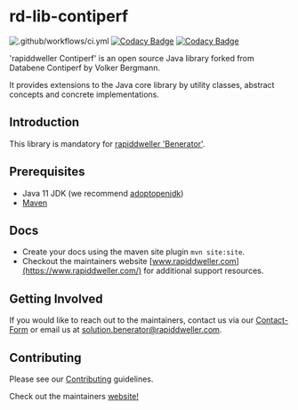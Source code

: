 # rd-lib-contiperf
![.github/workflows/ci.yml](https://github.com/rapiddweller/rd-lib-contiperf/workflows/.github/workflows/ci.yml/badge.svg)
[![Codacy Badge](https://app.codacy.com/project/badge/Grade/a5b91a40f4be46e58c494f6894b83378)](https://www.codacy.com/gh/rapiddweller/rd-lib-contiperf/dashboard?utm_source=github.com&amp;utm_medium=referral&amp;utm_content=rapiddweller/rd-lib-contiperf&amp;utm_campaign=Badge_Grade)
[![Codacy Badge](https://app.codacy.com/project/badge/Coverage/a5b91a40f4be46e58c494f6894b83378)](https://www.codacy.com/gh/rapiddweller/rd-lib-contiperf/dashboard?utm_source=github.com&utm_medium=referral&utm_content=rapiddweller/rd-lib-contiperf&utm_campaign=Badge_Coverage)

'rapiddweller Contiperf' is an open source Java library forked from Databene Contiperf by Volker Bergmann.

It provides extensions to the Java core library by utility classes, abstract concepts
and concrete implementations.

## Introduction

This library is mandatory for [rapiddweller 'Benerator'](https://www.benerator.de).

## Prerequisites

- Java 11 JDK (we recommend [adoptopenjdk](https://adoptopenjdk.net/))
- [Maven](https://maven.apache.org/)

## Docs

- Create your docs using the maven site plugin `mvn site:site`. 
- Checkout the maintainers website [www.rapiddweller.com](https://www.rapiddweller.com/) 
  for additional support resources.  
  

## Getting Involved

If you would like to reach out to the maintainers, contact us via our 
[Contact-Form](https://www.benerator.de/contact-us) or email us at 
[solution.benerator@rapiddweller.com](mailto:solution.benerator@rapiddweller.com).


## Contributing

Please see our [Contributing](CONTRIBUTING.md) guidelines. 

Check out the maintainers [website!](https://rapiddweller.com)
